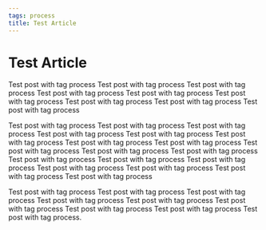 ```yaml
---
tags: process
title: Test Article
---
```


# Test Article

Test post with tag process Test post with tag process Test post with tag process Test post with tag process Test post with tag process Test post with tag process Test post with tag process Test post with tag process Test post with tag process 

Test post with tag process Test post with tag process Test post with tag process Test post with tag process Test post with tag process Test post with tag process Test post with tag process Test post with tag process Test post with tag process Test post with tag process Test post with tag process Test post with tag process Test post with tag process Test post with tag process Test post with tag process Test post with tag process Test post with tag process Test post with tag process 

Test post with tag process Test post with tag process Test post with tag process Test post with tag process Test post with tag process Test post with tag process Test post with tag process Test post with tag process Test post with tag process.